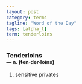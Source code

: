 ```yaml
---
layout: post
category: terms
tagline: "Word of the Day"
tags: [alpha_t]
term: tenderloins
---
```


<h3>Tenderloins<br/> <small>&mdash; n. (ten<span>&middot;</span>der<span>&middot;</span>loins)</small></h3>
<p><ol>
<li>sensitive privates</li>
</ol></p>
